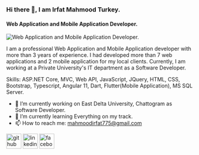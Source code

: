 ### Hi there 👋, I am Irfat Mahmood Turkey.
#### Web Application and Mobile Application Developer.
![Web Application and Mobile Application Developer.](https://media.licdn.com/dms/image/C4E16AQHCNatZkZFuHQ/profile-displaybackgroundimage-shrink_350_1400/0/1634742592492?e=1689811200&v=beta&t=H2ryCiz4twO9Y-Hd86wv02SvdhGfoyTi9b5nDQXb2R0)

I am a professional Web Application and Mobile Application developer with more than 3 years of experience. I had developed more than 7 web applications and 2 mobile application for my local clients. Currently, I am working at a Private University's IT department as a Software Developer.

Skills: ASP.NET Core, MVC, Web API, JavaScript, JQuery, HTML, CSS, Bootstrap, Typescript, Angular 11, Dart, Flutter(Mobile Application), MS SQL Server.

- 🔭 I’m currently working on East Delta University, Chattogram as Software Developer. 
- 🌱 I’m currently learning Everything on my track. 
- 📫 How to reach me: mahmoodirfat775@gmail.com 


[<img src='https://cdn.jsdelivr.net/npm/simple-icons@3.0.1/icons/github.svg' alt='github' height='40'>](https://github.com/https://github.com/irfatMahmoodTurkey)  [<img src='https://cdn.jsdelivr.net/npm/simple-icons@3.0.1/icons/linkedin.svg' alt='linkedin' height='40'>](https://www.linkedin.com/in/https://www.linkedin.com/in/irfatmahmoodturkey//)  [<img src='https://cdn.jsdelivr.net/npm/simple-icons@3.0.1/icons/facebook.svg' alt='facebook' height='40'>](https://www.facebook.com/https://www.facebook.com/IrfatMahmoodTurkey/)

